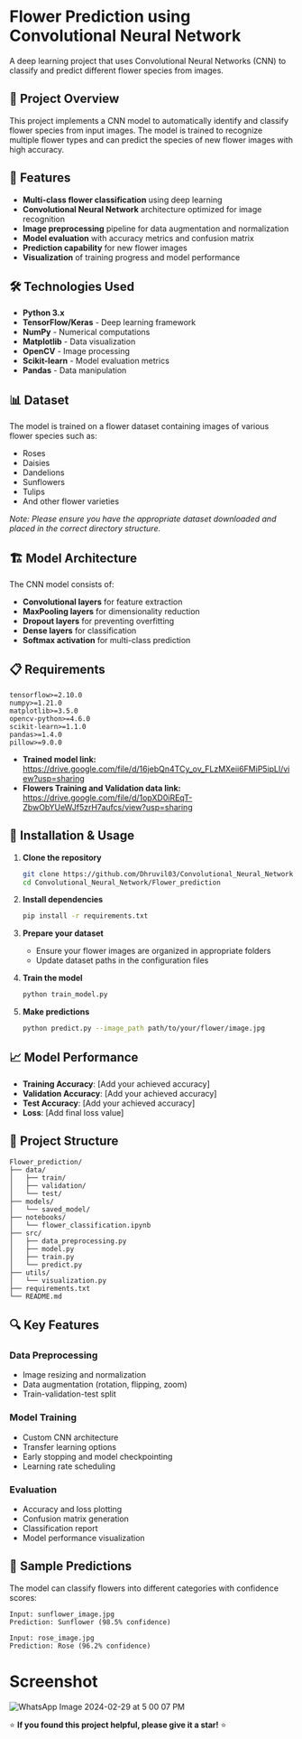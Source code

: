 # Flower Prediction using Convolutional Neural Network

A deep learning project that uses Convolutional Neural Networks (CNN) to classify and predict different flower species from images.

## 🌸 Project Overview

This project implements a CNN model to automatically identify and classify flower species from input images. The model is trained to recognize multiple flower types and can predict the species of new flower images with high accuracy.

## 🚀 Features

- **Multi-class flower classification** using deep learning
- **Convolutional Neural Network** architecture optimized for image recognition
- **Image preprocessing** pipeline for data augmentation and normalization
- **Model evaluation** with accuracy metrics and confusion matrix
- **Prediction capability** for new flower images
- **Visualization** of training progress and model performance

## 🛠️ Technologies Used

- **Python 3.x**
- **TensorFlow/Keras** - Deep learning framework
- **NumPy** - Numerical computations
- **Matplotlib** - Data visualization
- **OpenCV** - Image processing
- **Scikit-learn** - Model evaluation metrics
- **Pandas** - Data manipulation

## 📊 Dataset

The model is trained on a flower dataset containing images of various flower species such as:
- Roses
- Daisies
- Dandelions
- Sunflowers
- Tulips
- And other flower varieties

*Note: Please ensure you have the appropriate dataset downloaded and placed in the correct directory structure.*

## 🏗️ Model Architecture

The CNN model consists of:
- **Convolutional layers** for feature extraction
- **MaxPooling layers** for dimensionality reduction
- **Dropout layers** for preventing overfitting
- **Dense layers** for classification
- **Softmax activation** for multi-class prediction

## 📋 Requirements

```
tensorflow>=2.10.0
numpy>=1.21.0
matplotlib>=3.5.0
opencv-python>=4.6.0
scikit-learn>=1.1.0
pandas>=1.4.0
pillow>=9.0.0
```
- **Trained model link:** https://drive.google.com/file/d/16jebQn4TCy_ov_FLzMXeii6FMiP5ipLl/view?usp=sharing
- **Flowers Training and Validation data link:** https://drive.google.com/file/d/1opXD0iREqT-ZbwObYUeWJf5zrH7aufcs/view?usp=sharing

## 🚀 Installation & Usage

1. **Clone the repository**
   ```bash
   git clone https://github.com/Dhruvil03/Convolutional_Neural_Network.git
   cd Convolutional_Neural_Network/Flower_prediction
   ```

2. **Install dependencies**
   ```bash
   pip install -r requirements.txt
   ```

3. **Prepare your dataset**
   - Ensure your flower images are organized in appropriate folders
   - Update dataset paths in the configuration files

4. **Train the model**
   ```bash
   python train_model.py
   ```

5. **Make predictions**
   ```bash
   python predict.py --image_path path/to/your/flower/image.jpg
   ```

## 📈 Model Performance

- **Training Accuracy**: [Add your achieved accuracy]
- **Validation Accuracy**: [Add your achieved accuracy]
- **Test Accuracy**: [Add your achieved accuracy]
- **Loss**: [Add final loss value]

## 📁 Project Structure

```
Flower_prediction/
├── data/
│   ├── train/
│   ├── validation/
│   └── test/
├── models/
│   └── saved_model/
├── notebooks/
│   └── flower_classification.ipynb
├── src/
│   ├── data_preprocessing.py
│   ├── model.py
│   ├── train.py
│   └── predict.py
├── utils/
│   └── visualization.py
├── requirements.txt
└── README.md
```

## 🔍 Key Features

### Data Preprocessing
- Image resizing and normalization
- Data augmentation (rotation, flipping, zoom)
- Train-validation-test split

### Model Training
- Custom CNN architecture
- Transfer learning options
- Early stopping and model checkpointing
- Learning rate scheduling

### Evaluation
- Accuracy and loss plotting
- Confusion matrix generation
- Classification report
- Model performance visualization

## 📸 Sample Predictions

The model can classify flowers into different categories with confidence scores:

```
Input: sunflower_image.jpg
Prediction: Sunflower (98.5% confidence)

Input: rose_image.jpg
Prediction: Rose (96.2% confidence)
```
# Screenshot
![WhatsApp Image 2024-02-29 at 5 00 07 PM](https://github.com/Dhruvil03/Convolutional_Neural_Network/assets/90698427/097e316d-05b2-44c7-8c5d-38c85ca16fb4)


⭐ **If you found this project helpful, please give it a star!** ⭐
